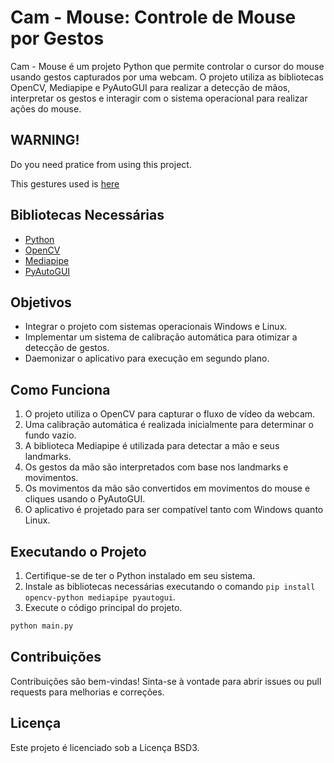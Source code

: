 # Cam - Mouse: Controle de Mouse por Gestos

Cam - Mouse é um projeto Python que permite controlar o cursor do mouse usando gestos capturados por uma webcam. O projeto utiliza as bibliotecas OpenCV, Mediapipe e PyAutoGUI para realizar a detecção de mãos, interpretar os gestos e interagir com o sistema operacional para realizar ações do mouse.

## WARNING!

Do you need pratice from using this project.

This gestures used is [here](https://github.com/ahmed-0egy/Hand-Gesture-Recognition-for-Cursor-Controlling/tree/main/gestures)

## Bibliotecas Necessárias

- [Python](https://www.python.org/)
- [OpenCV](https://opencv.org/)
- [Mediapipe](https://mediapipe.dev/)
- [PyAutoGUI](https://pyautogui.readthedocs.io/)

## Objetivos

- Integrar o projeto com sistemas operacionais Windows e Linux.
- Implementar um sistema de calibração automática para otimizar a detecção de gestos.
- Daemonizar o aplicativo para execução em segundo plano.

## Como Funciona

1. O projeto utiliza o OpenCV para capturar o fluxo de vídeo da webcam.
2. Uma calibração automática é realizada inicialmente para determinar o fundo vazio.
3. A biblioteca Mediapipe é utilizada para detectar a mão e seus landmarks.
4. Os gestos da mão são interpretados com base nos landmarks e movimentos.
5. Os movimentos da mão são convertidos em movimentos do mouse e cliques usando o PyAutoGUI.
6. O aplicativo é projetado para ser compatível tanto com Windows quanto Linux.

## Executando o Projeto

1. Certifique-se de ter o Python instalado em seu sistema.
2. Instale as bibliotecas necessárias executando o comando `pip install opencv-python mediapipe pyautogui`.
3. Execute o código principal do projeto.

```bash
python main.py
```

## Contribuições
Contribuições são bem-vindas! Sinta-se à vontade para abrir issues ou pull requests para melhorias e correções.

## Licença

Este projeto é licenciado sob a Licença BSD3.
